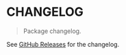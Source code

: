 # CHANGELOG

> Package changelog.

See [GitHub Releases](https://github.com/stdlib-js/random-streams-gumbel/releases) for the changelog.